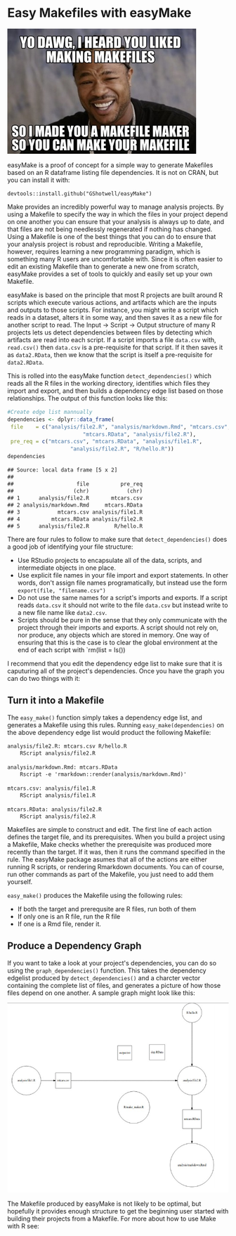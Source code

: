 # Easy Makefiles with easyMake
![Xzibit](images/Xzibit.jpg)

easyMake is a proof of concept for a simple way to generate Makefiles based on an R dataframe listing file dependencies. It is not on CRAN, but you can install it with:

```
devtools::install.github("GShotwell/easyMake")
```

Make provides an incredibly powerful way to manage analysis projects. By using a Makefile to specify the way in which the files in your project depend on one another you can ensure that your analysis is always up to date, and that files are not being needlessly regenerated if nothing has changed. Using a Makefile is one of the best things that you can do to ensure that your analysis project is robust and reproducible. Writing a Makefile, however, requires learning a new programming paradigm, which is something many R users are uncomfortable with. Since it is often easier to edit an existing Makefile than to generate a new one from scratch, easyMake provides a set of tools to quickly and easily set up your own Makefile. 

easyMake is based on the principle that most R projects are built around R scripts which execute various actions, and artifacts which are the inputs and outputs to those scripts. For instance, you might write a script which reads in a dataset, alters it in some way, and then saves it as a new file for another script to read. The Input -> Script -> Output structure of many R projects lets us detect dependencies between files by detecting which artifacts are read into each script. If a script imports a file `data.csv` with, `read.csv()` then `data.csv` is a pre-requisite for that script. If it then saves it as `data2.RData`, then we know that the script is itself a pre-requisite for `data2.RData`. 

This is rolled into the easyMake function `detect_dependencies()` which reads all the R files in the working directory, identifies which files they import and export, and then builds a dependency edge list based on those relationships. The output of this function looks like this:



```r
#Create edge list mannually
dependencies <- dplyr::data_frame(
 file    = c("analysis/file2.R", "analysis/markdown.Rmd", "mtcars.csv",
 						"mtcars.RData", "analysis/file2.R"),
 pre_req = c("mtcars.csv", "mtcars.RData", "analysis/file1.R",
 					"analysis/file2.R", "R/hello.R"))
dependencies
```

```
## Source: local data frame [5 x 2]
## 
##                    file          pre_req
##                   (chr)            (chr)
## 1      analysis/file2.R       mtcars.csv
## 2 analysis/markdown.Rmd     mtcars.RData
## 3            mtcars.csv analysis/file1.R
## 4          mtcars.RData analysis/file2.R
## 5      analysis/file2.R        R/hello.R
```

There are four rules to follow to make sure that `detect_dependencies()` does a good job of identifying your file structure:

- Use RStudio projects to encapsulate all of the data, scripts, and intermediate objects in one place.
- Use explicit file names in your file import and export statements. In other words, don't assign file names programatically, but instead use the form `export(file, "filename.csv")`
- Do not use the same names for a script's imports and exports. If a script reads `data.csv` it should not write to the file `data.csv` but instead write to a new file name like `data2.csv`.
- Scripts should be pure in the sense that they only communicate with the project through their imports and exports. A script should not rely on, nor produce, any objects which are stored in memory. One way of ensuring that this is the case is to clear the global environment at the end of each script with `rm(list = ls())

I recommend that you edit the dependency edge list to make sure that it is caputuring all of the project's dependencies. Once you have the graph you can do two things with it:

## Turn it into a Makefile

The `easy_make()` function simply takes a dependency edge list, and generates a Makefile using this rules. Running `easy_make(dependencies)` on the above dependency edge list would product the following Makefile:

```
analysis/file2.R: mtcars.csv R/hello.R
	RScript analysis/file2.R
 
analysis/markdown.Rmd: mtcars.RData
	Rscript -e 'rmarkdown::render(analysis/markdown.Rmd)'
 
mtcars.csv: analysis/file1.R
	RScript analysis/file1.R
 
mtcars.RData: analysis/file2.R
	RScript analysis/file2.R
```

Makefiles are simple to construct and edit. The first line of each action defines the target file, and its prerequisites. When you build a project using a Makefile, Make checks whether the prerequisite was produced more recently than the target. If it was, then it runs the command specified in the rule. The easyMake package asumes that all of the actions are either running R scripts, or rendering Rmarkdown documents. You can of course, run other commands as part of the Makefile, you just need to add them yourself. 

`easy_make()` produces the Makefile using the following rules:

* If both the target and prerequsite are R files, run both of them
* If only one is an R file, run the R file
* If one is a Rmd file, render it. 

## Produce a Dependency Graph

If you want to take a look at your project's dependencies, you can do so using the `graph_dependencies()` function. This takes the dependency edgelist produced by `detect_dependencies()` and a charcter vector containing the complete list of files, and generates a picture of how those files depend on one another. A sample graph might look like this:

![File grap](images/file_graph.jpg)

The Makefile produced by easyMake is not likely to be optimal, but hopefully it provides enough structure to get the beginning user started with building their projects from a Makefile. For more about how to use Make with R see:

